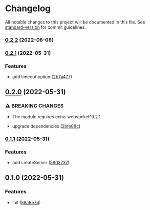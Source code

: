 # Changelog

All notable changes to this project will be documented in this file. See [standard-version](https://github.com/conventional-changelog/standard-version) for commit guidelines.

### [0.2.2](https://github.com/delight-rpc/extra-websocket/compare/v0.2.1...v0.2.2) (2022-06-08)

### [0.2.1](https://github.com/delight-rpc/extra-websocket/compare/v0.2.0...v0.2.1) (2022-05-31)


### Features

* add timeout option ([2b7a477](https://github.com/delight-rpc/extra-websocket/commit/2b7a477104b50876a168cde0dbb279ad27e7de27))

## [0.2.0](https://github.com/delight-rpc/extra-websocket/compare/v0.1.1...v0.2.0) (2022-05-31)


### ⚠ BREAKING CHANGES

* The module requires extra-websocket^0.2.1

* upgrade dependencies ([2bfe88c](https://github.com/delight-rpc/extra-websocket/commit/2bfe88cc168caf55c3f6aecd4730345403e98c94))

### [0.1.1](https://github.com/delight-rpc/extra-websocket/compare/v0.1.0...v0.1.1) (2022-05-31)


### Features

* add createServer ([58d3737](https://github.com/delight-rpc/extra-websocket/commit/58d3737e4235983a2eae6989657a4c9864ea8cbb))

## 0.1.0 (2022-05-31)


### Features

* init ([88a8e76](https://github.com/delight-rpc/extra-websocket/commit/88a8e76fa7107b3ad471b9a6b1e67ed0fc74c4a5))
